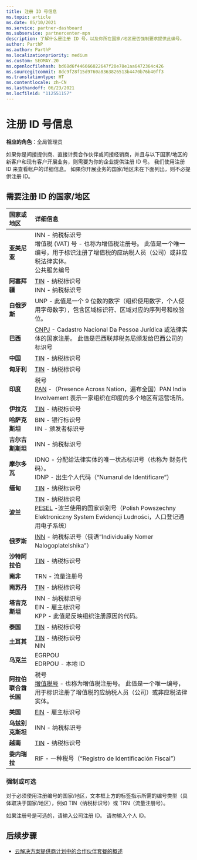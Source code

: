 ```yaml
---
title: 注册 ID 号信息
ms.topic: article
ms.date: 05/10/2021
ms.service: partner-dashboard
ms.subservice: partnercenter-mpn
description: 了解什么是注册 ID 号，以及你所在国家/地区是否强制要求提供此编号。
author: ParthP
ms.author: ParthP
ms.localizationpriority: medium
ms.custom: SEOMAY.20
ms.openlocfilehash: bd68d6f446666022647f20e78e1aa6472364c426
ms.sourcegitcommit: 8dc9f28f15d9760a8363826513b4470b76b40ff3
ms.translationtype: HT
ms.contentlocale: zh-CN
ms.lasthandoff: 06/23/2021
ms.locfileid: "112551157"
---
```

# <a name="registration-id-number-information"></a>注册 ID 号信息

**相应的角色**：全局管理员
 
如果你是间接提供商、直接计费合作伙伴或间接经销商，并且与以下国家/地区的新客户和现有客户开展业务，则需要为你的企业提供注册 ID 号。 我们使用注册 ID 来查看帐户的详细信息。 如果你开展业务的国家/地区未在下面列出，则不必提供注册 ID。

## <a name="countries-where-registration-id-is-required"></a>需要注册 ID 的国家/地区

| **国家或地区** | **详细信息** |
|:--|:--|
| **亚美尼亚** | INN - 纳税标识号<br>增值税 (VAT) 号 - 也称为增值税注册号。 此值是一个唯一编号，用于标识注册了增值税的应纳税人员（公司）或非应税法律实体。<br>公共服务编号 |
| **阿塞拜疆**  | [TIN](http://www.oecd.org/tax/automatic-exchange/crs-implementation-and-assistance/tax-identification-numbers/Azerbaijan-TIN.pdf) - 纳税标识号<br>INN - 纳税标识号 |
| **白俄罗斯**  | UNP - 此值是一个 9 位数的数字（组织使用数字，个人使用字母数字），包含区域标识符、区域对应的序列号和校验位。 |
|**巴西** | [CNPJ](http://www.oecd.org/tax/automatic-exchange/crs-implementation-and-assistance/tax-identification-numbers/Brazil-TIN.pdf) - Cadastro Nacional Da Pessoa Jurídica 或法律实体的国家注册。 此值是巴西联邦税务局颁发给巴西公司的标识号  |
| **中国** | [TIN](http://www.oecd.org/tax/automatic-exchange/crs-implementation-and-assistance/tax-identification-numbers/China-TIN.pdf) - 纳税标识号 |
| **匈牙利**  | [TIN](http://www.oecd.org/tax/automatic-exchange/crs-implementation-and-assistance/tax-identification-numbers/Hungary-TIN.pdf) - 纳税标识号 |
| **印度** | 税号<br>[PAN](http://www.oecd.org/tax/automatic-exchange/crs-implementation-and-assistance/tax-identification-numbers/India-TIN.pdf) -（Presence Across Nation，遍布全国）PAN India Involvement 表示一家组织在印度的多个地区有运营场所。 |
| **伊拉克** | [TIN](http://www.oecd.org/tax/automatic-exchange/crs-implementation-and-assistance/tax-identification-numbers/) - 纳税标识号 |
| **哈萨克斯坦**  | BIN - 银行标识号<br>IIN - 颁发者标识号 |
| **吉尔吉斯斯坦**  | INN - 纳税标识号 |
| **摩尔多瓦**  | IDNO - 分配给法律实体的唯一状态标识号（也称为 财务代码）。<br>IDNP - 出生个人代码（“Numarul de Identificare”） |
| **缅甸** | [TIN](http://www.oecd.org/tax/automatic-exchange/crs-implementation-and-assistance/tax-identification-numbers/) - 纳税标识号 |
| **波兰**  | [TIN](http://www.oecd.org/tax/automatic-exchange/crs-implementation-and-assistance/tax-identification-numbers/Poland-TIN.pdf) - 纳税标识号<br>[PESEL](http://www.oecd.org/tax/automatic-exchange/crs-implementation-and-assistance/tax-identification-numbers/Poland-TIN.pdf) -波兰使用的国家识别号（Polish Powszechny Elektroniczny System Ewidencji Ludności，人口登记通用电子系统） |
| **俄罗斯**  | [INN](http://www.oecd.org/tax/automatic-exchange/crs-implementation-and-assistance/tax-identification-numbers/Russia-TIN.pdf) - 纳税标识号（俄语“Individualiy Nomer Nalogoplatelshika”） | 
| **沙特阿拉伯** | [TIN](http://www.oecd.org/tax/automatic-exchange/crs-implementation-and-assistance/tax-identification-numbers/Saudi-Arabia-TIN.pdf) - 纳税标识号 |
| **南非** | TRN - 流量注册号 |
| **南苏丹** | [TIN](http://www.oecd.org/tax/automatic-exchange/crs-implementation-and-assistance/tax-identification-numbers/) - 纳税标识号 |
| **塔吉克斯坦**  | INN - 纳税标识号<br>EIN - 雇主标识号<br>KPP - 此值是反映组织注册原因的代码。 |
| **泰国** | [TIN](http://www.oecd.org/tax/automatic-exchange/crs-implementation-and-assistance/tax-identification-numbers/) - 纳税标识号 |
| **土耳其** | [TIN](http://www.oecd.org/tax/automatic-exchange/crs-implementation-and-assistance/tax-identification-numbers/Turkey-TIN.pdf) - 纳税标识号<br>NIN |
| **乌克兰**  | EGRPOU<br>EDRPOU - 本地 ID |
| **阿拉伯联合酋长国** | 税号<br>[增值税号](http://www.oecd.org/tax/automatic-exchange/crs-implementation-and-assistance/tax-identification-numbers/UAE-TIN.pdf) - 也称为增值税注册号。 此值是一个唯一编号，用于标识注册了增值税的应纳税人员（公司）或非应税法律实体。 |
| **美国** | [EIN](https://irs.ein-forms-gov.com/?keyword=employer%20identification%20number&source=Google&network=o&device=c&devicemodel=&mobile=&adposition%5d&targetid=kwd-81501461534755:loc-190&msclkid=458d3159f6051392f5286e8e75ed79ce) - 雇主标识号 |
| **乌兹别克斯坦**  | INN - 纳税标识号 |
| **越南** | [TIN](http://www.oecd.org/tax/automatic-exchange/crs-implementation-and-assistance/tax-identification-numbers/) - 纳税标识号 |
| **委内瑞拉** | RIF - 一种税号（“Registro de Identificación Fiscal”） |  

### <a name="mandatory-or-optional"></a>强制或可选
 
对于必须使用注册编号的国家/地区，文本框上方的标签指示所需的编号类型（具体取决于国家/地区），例如 TIN（纳税标识号）或 TRN（流量注册号）。

如果注册号是可选的，请输入公司注册 ID。 请勿输入个人 ID。

## <a name="next-steps"></a>后续步骤

- [云解决方案提供商计划中的合作伙伴套餐的概述](csp-offers.md)
